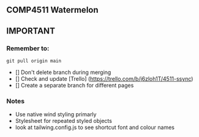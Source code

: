 ## COMP4511 Watermelon

## IMPORTANT

### Remember to:

```
git pull origin main
```

- [] Don't delete branch during merging
- [] Check and update [Trello] (https://trello.com/b/j6zloh1T/4511-ssync)
- [] Create a separate branch for different pages

### Notes

- Use native wind styling primarly
- Stylesheet for repeated styled objects
- look at tailwing.config.js to see shortcut font and colour names
